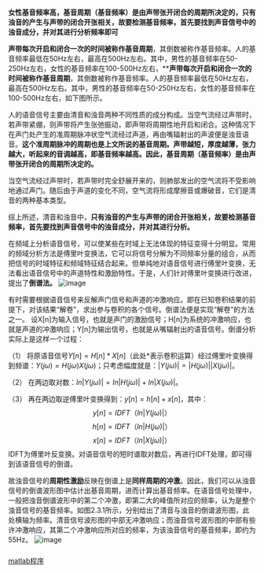 
**女性基音频率高，基音周期（基音频率）是由声带张开闭合的周期所决定的，只有浊音的产生与声带的闭合开张相关，故要检测基音频率，首先要找到声音信号中的浊音成分，并对其进行分析频率即可**

 **声带每次开启和闭合一次的时间被称作基音周期**，其倒数被称作基音频率。人的基音频率最低在50Hz左右，最高在500Hz左右。其中，男性的基音频率在50-250Hz左右，女性的基音频率在100-500Hz左右，****声带每次开启和闭合一次的时间被称作基音周期**，其倒数被称作基音频率。人的基音频率最低在50Hz左右，最高在500Hz左右。其中，男性的基音频率在50-250Hz左右，女性的基音频率在100-500Hz左右，如下图所示。

人的语音信号主要由清音和浊音两种不同性质的成分构成。当空气流经过声带时，若声带紧绷，则声带将产生张弛振动，即声带将周期性地开启和闭合。这种情况下在声门处产生的准周期脉冲状空气流经过声道，再由嘴辐射出的声波便是浊音语音。**这个准周期脉冲的周期也是上文所说的基音周期。声带越短，厚度越薄，张力越大，听起来的音调越高，即基音频率越高。因此，基音周期（基音频率）是由声带张开闭合的周期所决定的。**

  当空气流经过声带时，若声带时完全舒展开来的，则肺部发出的空气流将不受影响地通过声门。随后由于声道的变化不同，空气流将形成摩擦音或爆破音，它们是清音的两种基本类型。
  
  综上所述，清音和浊音中，**只有浊音的产生与声带的闭合开张相关，故要检测基音频率，首先要找到声音信号中的浊音成分，并对其进行分析。** 

在频域上分析语音信号，可以使某些在时域上无法体现的特征变得十分明显。常用的频域分析方法是傅里叶变换法，它可以将信号分解为不同频率分量的组合，从而把信号的时域特征和频域特征结合起来。但单纯地对语音信号进行傅里叶变换，无法看出语音信号中的声道特性和激励特性。于是，人们针对傅里叶变换进行改进，提出了**倒谱法。**
![image](https://upload-images.jianshu.io/upload_images/18339009-f9d9c3ce39bb7ef1.png?imageMogr2/auto-orient/strip%7CimageView2/2/w/1240)


有时需要根据语音信号来反解声门信号和声道的冲激响应。即在已知卷积结果的前提下，对该结果“解卷”，求出参与卷积的各个信号。倒谱法便是实现“解卷”的方法之一。
设X[n]为输入信号，也就是声门的激励信号；H[n]为系统的冲激响应，也就是声道的冲激响应；Y[n]为输出信号，也就是从嘴辐射出的语音信号。倒谱分析实际上是这样一个过程：

（1）  将原语音信号$Y[n]= H[n]* X[n]$（此处\*表示卷积运算）经过傅里叶变换得到频谱：$Y(jω)=H(jω)X(jω)$；只考虑幅度就是：$|Y(jω)|=|H(jω)||X(jω)|$。

（2）  在两边取对数：$ln |Y(jω)|= ln |H(jω)|+ ln |X(jω)|$。

（3）  再在两边取逆傅里叶变换得到：$y[n]=h[n]+x[n]$，其中：
  $$ y[n]=IDFT（ln |Y(jω)|）$$
  $$ h[n]= IDFT（ln |H(jω)|）$$
  $$ x[n] =IDFT（ln |X(jω)|）$$
  IDFT为傅里叶反变换。对语音信号的短时谱取对数后，再进行IDFT处理，即可得到该语音信号的倒谱。
  
  故浊音信号的**周期性激励**反映在倒谱上是**同样周期的冲激**。因此，我们可以从浊音信号的倒谱波形图中估计出基音周期，进而计算出基音频率。在语音信号处理中，一般把浊音倒谱波形中的第二个冲激，即第二大的峰值所对应的频率，认为是整个浊音信号的基音频率。如图2.3.1所示，分别给出了清音与浊音的倒谱波形图，此处横轴为频率。清音信号波形图的中部无冲激响应；而浊音信号波形图的中部有些许冲激响应，其第二个冲激响应所对应的频率，为该浊音信号的基音频率，即约为55Hz。
![image](https://upload-images.jianshu.io/upload_images/18339009-7f17de4939c7e5cc.png?imageMogr2/auto-orient/strip%7CimageView2/2/w/1240)
### 
[matlab程序](https://github.com/dingtom/python/blob/master/%E7%94%B7%E5%A5%B3%E5%A3%B0%E4%BF%A1%E5%8F%B7%E8%AF%86%E5%88%ABmatlab)
